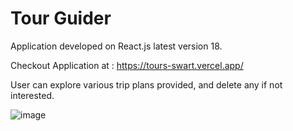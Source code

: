 # Tour Guider

Application developed on React.js latest version 18.

Checkout Application at : https://tours-swart.vercel.app/

User can explore various trip plans provided, and delete any if not interested.

![image](https://user-images.githubusercontent.com/107784718/182147840-4a3c2f81-9380-41b2-aeb0-ef878ba9f90c.png)
